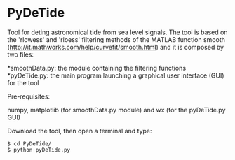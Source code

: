 # PyDeTide
Tool for deting astronomical tide from sea level signals.
The tool is based on the 'rlowess' and 'rloess' filtering methods of the MATLAB function smooth (http://it.mathworks.com/help/curvefit/smooth.html) and it is composed by two files:

*smoothData.py: the module containing the filtering functions
*pyDeTide.py:   the main program launching a graphical user interface (GUI) for the tool

Pre-requisites:

numpy, matplotlib (for smoothData.py module) and wx (for the pyDeTide.py GUI)

Download the tool, then open a terminal and type:
```
$ cd PyDeTide/
$ python pyDeTide.py
```

